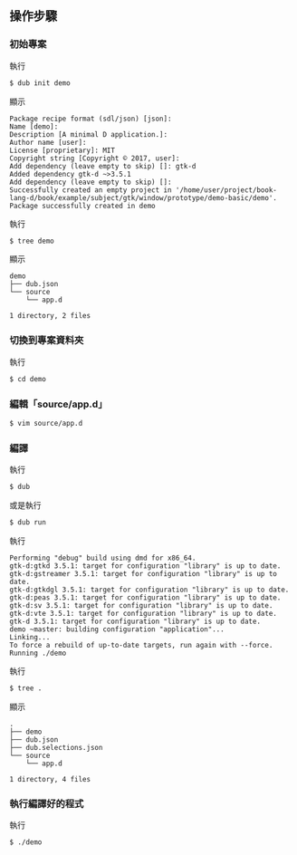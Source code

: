

## 操作步驟

### 初始專案

執行

``` sh
$ dub init demo
```

顯示

```
Package recipe format (sdl/json) [json]:
Name [demo]:
Description [A minimal D application.]:
Author name [user]:
License [proprietary]: MIT
Copyright string [Copyright © 2017, user]:
Add dependency (leave empty to skip) []: gtk-d
Added dependency gtk-d ~>3.5.1
Add dependency (leave empty to skip) []:
Successfully created an empty project in '/home/user/project/book-lang-d/book/example/subject/gtk/window/prototype/demo-basic/demo'.
Package successfully created in demo
```

執行

``` sh
$ tree demo
```

顯示

```
demo
├── dub.json
└── source
    └── app.d

1 directory, 2 files
```

### 切換到專案資料夾

執行

``` sh
$ cd demo
```

### 編輯「source/app.d」

``` sh
$ vim source/app.d
```

### 編譯

執行

``` sh
$ dub
```

或是執行

``` sh
$ dub run
```

執行

```
Performing "debug" build using dmd for x86_64.
gtk-d:gtkd 3.5.1: target for configuration "library" is up to date.
gtk-d:gstreamer 3.5.1: target for configuration "library" is up to date.
gtk-d:gtkdgl 3.5.1: target for configuration "library" is up to date.
gtk-d:peas 3.5.1: target for configuration "library" is up to date.
gtk-d:sv 3.5.1: target for configuration "library" is up to date.
gtk-d:vte 3.5.1: target for configuration "library" is up to date.
gtk-d 3.5.1: target for configuration "library" is up to date.
demo ~master: building configuration "application"...
Linking...
To force a rebuild of up-to-date targets, run again with --force.
Running ./demo
```

執行

``` sh
$ tree .
```

顯示

```
.
├── demo
├── dub.json
├── dub.selections.json
└── source
    └── app.d

1 directory, 4 files
```

### 執行編譯好的程式

執行

``` sh
$ ./demo
```
